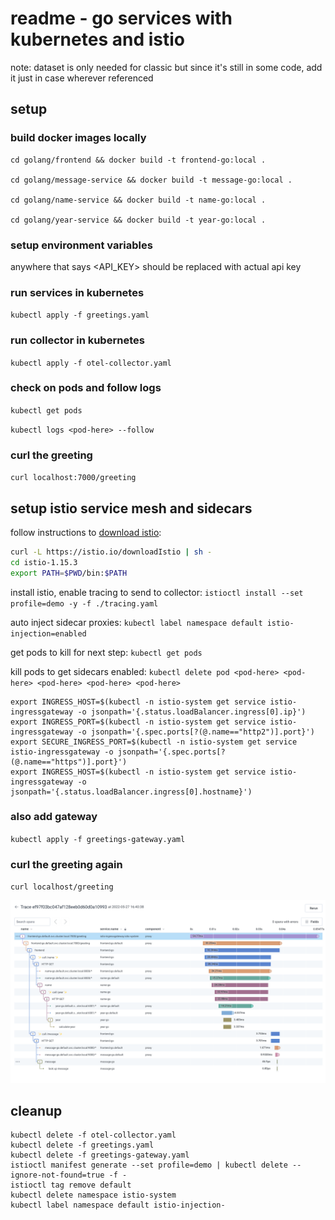 # readme - go services with kubernetes and istio

note: dataset is only needed for classic but since it's still in some code, add it just in case wherever referenced

## setup

### build docker images locally

```shell
cd golang/frontend && docker build -t frontend-go:local .

cd golang/message-service && docker build -t message-go:local .

cd golang/name-service && docker build -t name-go:local .

cd golang/year-service && docker build -t year-go:local .
```

### setup environment variables

anywhere that says <API_KEY> should be replaced with actual api key

### run services in kubernetes

`kubectl apply -f greetings.yaml`

### run collector in kubernetes

`kubectl apply -f otel-collector.yaml`

### check on pods and follow logs

`kubectl get pods`

`kubectl logs <pod-here> --follow`

### curl the greeting

`curl localhost:7000/greeting`

## setup istio service mesh and sidecars

follow instructions to [download istio](https://istio.io/latest/docs/setup/getting-started/#download):

```sh
curl -L https://istio.io/downloadIstio | sh -
cd istio-1.15.3
export PATH=$PWD/bin:$PATH
```

install istio, enable tracing to send to collector: `istioctl install --set profile=demo -y -f ./tracing.yaml`

auto inject sidecar proxies: `kubectl label namespace default istio-injection=enabled`

get pods to kill for next step: `kubectl get pods`

kill pods to get sidecars enabled: `kubectl delete pod <pod-here> <pod-here> <pod-here> <pod-here> <pod-here>`

```shell
export INGRESS_HOST=$(kubectl -n istio-system get service istio-ingressgateway -o jsonpath='{.status.loadBalancer.ingress[0].ip}')
export INGRESS_PORT=$(kubectl -n istio-system get service istio-ingressgateway -o jsonpath='{.spec.ports[?(@.name=="http2")].port}')
export SECURE_INGRESS_PORT=$(kubectl -n istio-system get service istio-ingressgateway -o jsonpath='{.spec.ports[?(@.name=="https")].port}')
export INGRESS_HOST=$(kubectl -n istio-system get service istio-ingressgateway -o jsonpath='{.status.loadBalancer.ingress[0].hostname}')
```

### also add gateway

`kubectl apply -f greetings-gateway.yaml`

### curl the greeting again

`curl localhost/greeting`

![egs-k8s-istio](egs-k8s-istio.png)

## cleanup

``` shell
kubectl delete -f otel-collector.yaml
kubectl delete -f greetings.yaml
kubectl delete -f greetings-gateway.yaml
istioctl manifest generate --set profile=demo | kubectl delete --ignore-not-found=true -f -
istioctl tag remove default
kubectl delete namespace istio-system
kubectl label namespace default istio-injection-
```
